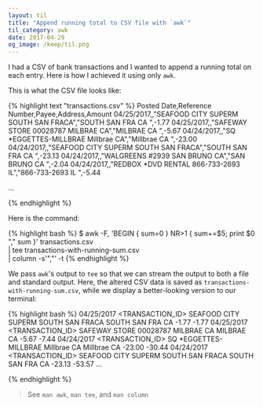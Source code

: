 ```yaml
---
layout: til
title: "Append running total to CSV file with `awk`"
til_category: awk
date: 2017-04-29
og_image: /keep/til.png
---
```


I had a CSV of bank transactions and I wanted to append a running total on each entry. Here is how I achieved it using only `awk`.

This is what the CSV file looks like:

{% highlight text "transactions.csv" %}
Posted Date,Reference Number,Payee,Address,Amount
04/25/2017,<TRANSACTION ID>,"SEAFOOD CITY SUPERM SOUTH SAN FRACA","SOUTH SAN FRA CA ",-1.77
04/25/2017,<TRANSACTION ID>,"SAFEWAY STORE 00028787 MILBRAE CA","MILBRAE       CA ",-5.67
04/24/2017,<TRANSACTION ID>,"SQ *EGGETTES-MILLBRAE Millbrae CA","Millbrae      CA ",-23.00
04/24/2017,<TRANSACTION ID>,"SEAFOOD CITY SUPERM SOUTH SAN FRACA","SOUTH SAN FRA CA ",-23.13
04/24/2017,<TRANSACTION ID>,"WALGREENS #2939 SAN BRUNO CA","SAN BRUNO     CA ",-2.04
04/24/2017,<TRANSACTION ID>,"REDBOX *DVD RENTAL 866-733-2693 IL","866-733-2693  IL ",-5.44

...

{% endhighlight %}

Here is the command:

{% highlight bash %}
$ awk -F, 'BEGIN { sum=0 } NR>1 { sum+=$5; print $0 "," sum }' transactions.csv \
  | tee transactions-with-running-sum.csv \
  | column -s'","' -t
{% endhighlight %}

We pass `awk`'s output to `tee` so that we can stream the output to both a file and standard output. Here, the altered CSV data is saved as `transactions-with-running-sum.csv`, while we display a better-looking version to our terminal:

{% highlight bash %}
04/25/2017  <TRANSACTION_ID>  SEAFOOD CITY SUPERM SOUTH SAN FRACA       SOUTH SAN FRA CA   -1.77    -1.77
04/25/2017  <TRANSACTION_ID>  SAFEWAY STORE 00028787 MILBRAE CA         MILBRAE       CA   -5.67    -7.44
04/24/2017  <TRANSACTION_ID>  SQ *EGGETTES-MILLBRAE Millbrae CA         Millbrae      CA   -23.00   -30.44
04/24/2017  <TRANSACTION_ID>  SEAFOOD CITY SUPERM SOUTH SAN FRACA       SOUTH SAN FRA CA   -23.13   -53.57
...

{% endhighlight %}

> See `man awk`, `man tee`, and `man column`
